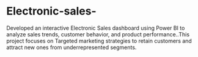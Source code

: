 # Electronic-sales-
Developed an interactive Electronic Sales dashboard using Power BI to analyze sales trends, customer behavior, and product performance..This project focuses on Targeted marketing strategies to retain customers and attract new ones from underrepresented segments.
